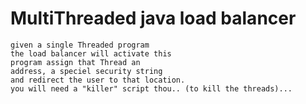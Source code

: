 # MultiThreaded java load balancer

  	given a single Threaded program
  	the load balancer will activate this
  	program assign that Thread an 
  	address, a speciel security string
  	and redirect the user to that location.
  	you will need a "killer" script thou.. (to kill the threads)...
